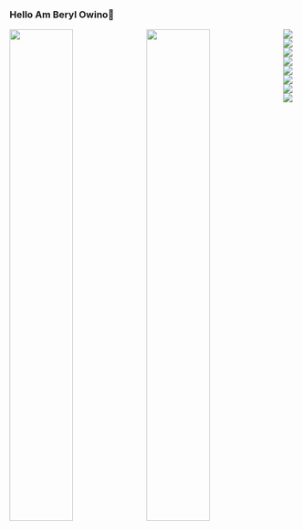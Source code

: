 ### Hello Am Beryl Owino👋

<img align ="left" width="47%" src="https://github-readme-stats.vercel.app/api?username=Beryl-Owino&show_icons=true&theme=radical"/>
<img align ="left" width="47%" src="https://github-readme-stats.vercel.app/api/top-langs/?username=Beryl-Owino&layout=compact"/>
<img align ="left" src="https://img.shields.io/badge/Python-3776AB.svg?style=for-the-badge&logo=Python&logoColor=white"/>
<img align ="left" src="https://img.shields.io/badge/React-61DAFB.svg?style=for-the-badge&logo=React&logoColor=black"/>
<img align ="left" src="https://img.shields.io/badge/Microsoft%20Excel-217346.svg?style=for-the-badge&logo=Microsoft-Excel&logoColor=white"/>
<img src="https://img.shields.io/badge/MySQL-4479A1.svg?style=for-the-badge&logo=MySQL&logoColor=white"/>
<img align ="left" src="https://img.shields.io/badge/JavaScript-F7DF1E.svg?style=for-the-badge&logo=JavaScript&logoColor=black"/>
<img align ="left" src="https://img.shields.io/badge/Power%20BI-F2C811.svg?style=for-the-badge&logo=Power-BI&logoColor=black"/>
<img  align ="left" src="https://img.shields.io/badge/Tableau-E97627.svg?style=for-the-badge&logo=Tableau&logoColor=white"/>
<img  align ="left" src="https://img.shields.io/badge/CSS3-1572B6.svg?style=for-the-badge&logo=CSS3&logoColor=white"/>
